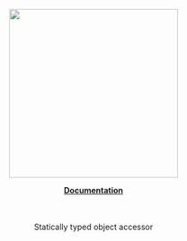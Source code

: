 <p align="center"><a href="https://corets.github.io"><img src="https://corets.github.io/public/logo-github-readme.svg" width="300"/></a></p>

<p align="center"><b><a href="https://corets.github.io/accessor">Documentation</a></b><br/><br/><br/></p>

<p align="center">Statically typed object accessor</p>
